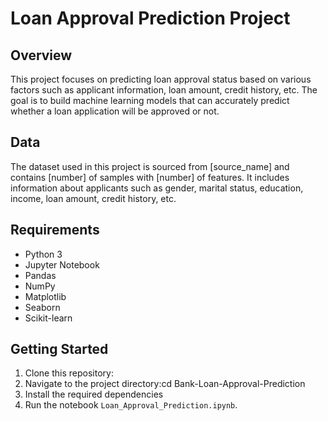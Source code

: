 # Loan Approval Prediction Project

## Overview
This project focuses on predicting loan approval status based on various factors such as applicant information, loan amount, credit history, etc. The goal is to build machine learning models that can accurately predict whether a loan application will be approved or not.

## Data
The dataset used in this project is sourced from [source_name] and contains [number] of samples with [number] of features. It includes information about applicants such as gender, marital status, education, income, loan amount, credit history, etc.

## Requirements
- Python 3
- Jupyter Notebook
- Pandas
- NumPy
- Matplotlib
- Seaborn
- Scikit-learn

## Getting Started
1. Clone this repository:
2. Navigate to the project directory:cd Bank-Loan-Approval-Prediction
3. Install the required dependencies
4. Run the notebook `Loan_Approval_Prediction.ipynb`.
